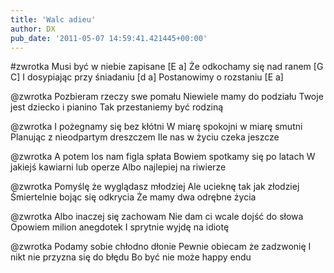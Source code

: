 ```yaml
---
title: 'Walc adieu'
author: DX
pub_date: '2011-05-07 14:59:41.421445+00:00'
---
```


#zwrotka
Musi być w niebie zapisane [E a]
Że odkochamy się nad ranem [G C]
I dosypiając przy śniadaniu [d a] 
Postanowimy o rozstaniu [E a]

@zwrotka
Pozbieram rzeczy swe pomału 
Niewiele mamy do podziału 
Twoje jest dziecko i pianino 
Tak przestaniemy być rodziną 

@zwrotka
I pożegnamy się bez kłótni 
W miarę spokojni w miarę smutni 
Planując z nieodpartym dreszczem 
Ile nas w życiu czeka jeszcze 

@zwrotka
A potem los nam figla spłata 
Bowiem spotkamy się po latach 
W jakiejś kawiarni lub operze 
Albo najlepiej na riwierze 

@zwrotka
Pomyślę że wyglądasz młodziej 
Ale ucieknę tak jak złodziej 
Śmiertelnie bojąc się odkrycia 
Że mamy dwa odrębne życia 

@zwrotka
Albo inaczej się zachowam 
Nie dam ci wcale dojść do słowa 
Opowiem milion anegdotek 
I sprytnie wyjdę na idiotę 

@zwrotka
Podamy sobie chłodno dłonie 
Pewnie obiecam że zadzwonię 
I nikt nie przyzna się do błędu 
Bo być nie może happy endu